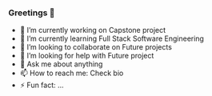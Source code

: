 ### Greetings 👋

- 🔭 I’m currently working on Capstone project
- 🌱 I’m currently learning Full Stack Software Engineering
- 👯 I’m looking to collaborate on Future projects
- 🤔 I’m looking for help with Future project
- 💬 Ask me about anything
- 📫 How to reach me: Check bio
- ⚡ Fun fact: ...
